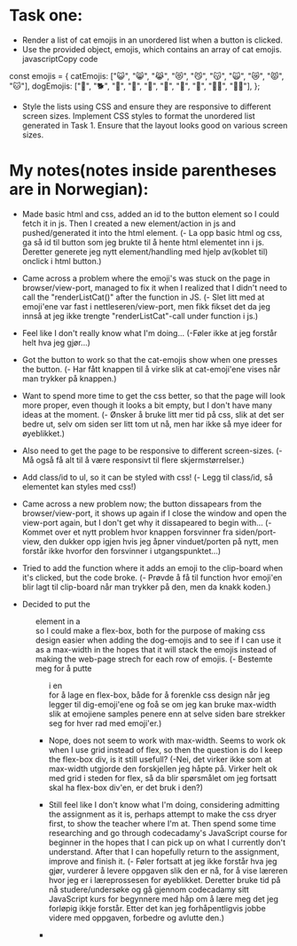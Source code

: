 # Task one:
 - Render a list of cat emojis in an unordered list when a button is clicked.
 - Use the provided object, emojis, which contains an array of cat emojis.
    javascriptCopy code

const emojis = {
catEmojis: ["😺", "😸", "😹", "😻", "😼", "😽", "🙀", "😿", "😾", "🐱"],
dogEmojis: ["🐶", "🐕", "🦮", "🐩", "🐾", "🐺", "🦊", "🦝", "🐕‍🦺", "🐩‍🦱"],
};


 - Style the lists using CSS and ensure they are responsive to different screen sizes.
    Implement CSS styles to format the unordered list generated in Task 1. Ensure that the layout looks good on various screen sizes.


# My notes(notes inside parentheses are in Norwegian):
- Made basic html and css, added an id to the button element so I could fetch it in js. Then I created a new element/action in js and pushed/generated it into the html element.
(- La opp basic html og css, ga så id til button som jeg brukte til å hente html elementet inn i js. Deretter generete jeg nytt element/handling med hjelp av(koblet til) onclick i html button.)
- Came across a problem where the emoji's was stuck on the page in browser/view-port, managed to fix it when I realized that I didn't need to call the "renderListCat()" after the function in JS.
(- Slet litt med at emoji'ene var fast i nettleseren/view-port, men fikk fikset det da jeg innså at jeg ikke trengte "renderListCat"-call under function i js.)
- Feel like I don't really know what I'm doing...
(-Føler ikke at jeg forstår helt hva jeg gjør...)
- Got the button to work so that the cat-emojis show when one presses the button.
(- Har fått knappen til å virke slik at cat-emoji'ene vises når man trykker på knappen.)
- Want to spend more time to get the css better, so that the page will look more proper, even though it looks a bit empty, but I don't have many ideas at the moment.
(- Ønsker å bruke litt mer tid på css, slik at det ser bedre ut, selv om siden ser litt tom ut nå, men har ikke så mye ideer for øyeblikket.)
- Also need to get the page to be responsive to different screen-sizes.
(- Må også få alt til å være responsivt til flere skjermstørrelser.)
- Add class/id to ul, so it can be styled with css!
(- Legg til class/id, så elementet kan styles med css!)

- Came across a new problem now; the button dissapears from the browser/view-port, it shows up again if I close the window and open the view-port again, but I don't get why it dissapeared to begin with...
(- Kommet over et nytt problem hvor knappen forsvinner fra siden/port-view, den dukker opp igjen hvis jeg åpner vinduet/porten på nytt, men forstår ikke hvorfor den forsvinner i utgangspunktet...)
- Tried to add the function where it adds an emoji to the clip-board when it's clicked, but the code broke.
(- Prøvde å få til function hvor emoji'en blir lagt til clip-board når man trykker på den, men da knakk koden.)
- Decided to put the <ul> element in a <div> so I could make a flex-box, both for the purpose of making css design easier when adding the dog-emojis and to see if I can use it as a max-width in the hopes that it will stack the emojis instead of making the web-page strech for each row of emojis.
(- Bestemte meg for å putte <ul> i en <div> for å lage en flex-box, både for å forenkle css design når jeg legger til dig-emoji'ene og foå se om jeg kan bruke max-width slik at emojiene samples penere enn at selve siden bare strekker seg for hver rad med emoji'er.)
- Nope, does not seem to work with max-width. Seems to work ok when I use grid instead of flex, so then the question is do I keep the flex-box div, is it still usefull?
(-Nei, det virker ikke som at max-width utgjorde den forskjellen jeg håpte på. Virker helt ok med grid i steden for flex, så da blir spørsmålet om jeg fortsatt skal ha flex-box div'en, er det bruk i den?)
- Still feel like I don't know what I'm doing, considering admitting the assignment as it is, perhaps attempt to make the css dryer first, to show the teacher where I'm at. Then spend some time researching and go through codecadamy's JavaScript course for beginner in the hopes that I can pick up on what I currently don't understand. After that I can hopefully return to the assignment, improve and finish it.
(- Føler fortsatt at jeg ikke forstår hva jeg gjør, vurderer å levere oppgaven slik den er nå, for å vise læreren hvor jeg er i læreprossesen for øyeblikket. Deretter bruke tid på nå studere/undersøke og gå gjennom codecadamy sitt JavaScript kurs for begynnere med håp om å lære meg det jeg forløpig ikkje forstår. Etter det kan jeg forhåpentligvis jobbe videre med oppgaven, forbedre og avlutte den.)
-  